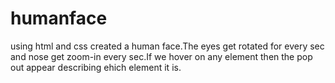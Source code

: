 # humanface
using html and css created a human face.The eyes get rotated for every sec and nose get zoom-in every sec.If we hover on any element then the pop out appear describing ehich element it is.
